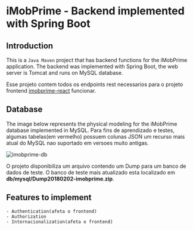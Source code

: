 
# iMobPrime - Backend implemented with Spring Boot

## Introduction

This is a `Java Maven` project that has backend functions for the iMobPrime application.
The backend was implemented with Spring Boot, the web server is Tomcat and runs on MySQL database.

Esse projeto contem todos os endpoints rest necessarios para o projeto frontend [imobprime-react](https://github.com/jorgealmeidajr/imobprime-react) funcionar.

## Database

The image below represents the physical modeling for the iMobPrime database implemented in MySQL. Para fins de aprendizado e testes, algumas tabelas(em vermelho) possuem colunas JSON um recurso mais atual do MySQL nao suportado em versoes muito antigas.

![imobprime-db](https://user-images.githubusercontent.com/6424524/35780891-977ce99a-09c9-11e8-84a5-88e289785e34.png)

O projeto disponibiliza um arquivo contendo um Dump para um banco de dados de teste.
O banco de teste mais atualizado esta localizado em **db/mysql/Dump20180202-imobprime.zip**.

## Features to implement

	- Authentication(afeta o frontend)
	- Authorization
	- Internacionalization(afeta o frontend)

